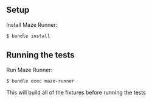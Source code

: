 ## Setup

Install Maze Runner:

```sh
$ bundle install
```

## Running the tests

Run Maze Runner:

```sh
$ bundle exec maze-runner
```

This will build all of the fixtures before running the tests
